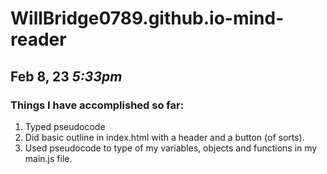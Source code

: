 # WillBridge0789.github.io-mind-reader
## Feb 8, 23 *5:33pm*
### Things I have accomplished so far:
1. Typed pseudocode
2. Did basic outline in index.html with a header and a button (of sorts).
3. Used pseudocode to type of my variables, objects and functions in my main.js file.